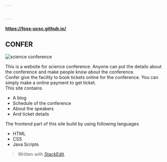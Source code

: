 ```yaml
---


---
```


<p><strong><a href="https://foss-ucsc.github.io/">https://foss-ucsc.github.io/</a></strong></p>
<h2 id="confer">CONFER</h2>
<p><img src="https://www.google.com/url?sa=i&amp;source=images&amp;cd=&amp;ved=2ahUKEwipyPfina7lAhUn8XMBHfhNDccQjRx6BAgBEAQ&amp;url=https://www.123rf.com/photo_125271183_stock-vector-science-conference-invitation-design-template-flyer-layout-fluid-background-minimal-abstract-cover-d.html&amp;psig=AOvVaw2_YeYWGf0dZ5aA1J0MS0Sf&amp;ust=1571777510757728" alt="science conference"></p>
<p>This is a website for science conference. Anyone can put the details about the conference and make people know about the conference.<br>
Confer give the facility to book tickets online for the  conference. You can simply make a online payment to get ticket.<br>
This site contains</p>
<ul>
<li>A blog</li>
<li>Schedule of the conference</li>
<li>About the speakers</li>
<li>And ticket details</li>
</ul>
<p>The frontend part of this site build by using following languages</p>
<ul>
<li>HTML</li>
<li>CSS</li>
<li>Java Scripts</li>
</ul>
<blockquote>
<p>Written with <a href="https://stackedit.io/">StackEdit</a>.</p>
</blockquote>

